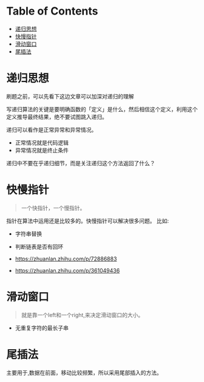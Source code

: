 # Table of Contents

* [递归思想](#递归思想)
* [快慢指针](#快慢指针)
* [滑动窗口](#滑动窗口)
* [尾插法](#尾插法)




# 递归思想

刷题之前，可以先看下这边文章可以加深对递归的理解

写递归算法的关键是要明确函数的「定义」是什么，然后相信这个定义，利用这个定义推导最终结果，绝不要试图跳入递归。

递归可以看作是正常异常和异常情况。
+ 正常情况就是代码逻辑
+ 异常情况就是终止条件

递归中不要在乎递归细节，而是关注递归这个方法返回了什么？

# 快慢指针

> 一个快指针，一个慢指针。



指针在算法中运用还是比较多的。快慢指针可以解决很多问题。
比如:

+ 字符串替换
+ 判断链表是否有回环



+ https://zhuanlan.zhihu.com/p/72886883
+ https://zhuanlan.zhihu.com/p/361049436


# 滑动窗口

> 就是靠一个left和一个right,来决定滑动窗口的大小。

+ 无重复字符的最长子串


# 尾插法

主要用于,数据在前面，移动比较频繁，所以采用尾部插入的方法。
